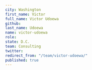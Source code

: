 ```yaml
---
city: Washington
first_name: Victor
full_name: Victor Udoewa
github: 
last_name: Udoewa
name: victor-udoewa
role: 
state: D.C.
team: Consulting
twitter: 
redirect_from: "/team/victor-udoewa/"
published: true
---
```


